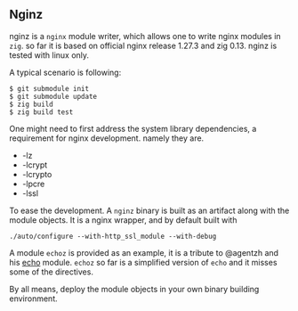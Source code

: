 ## Nginz

nginz is a `nginx` module writer, which allows one to write nginx modules in `zig`. so far it 
is based on official nginx release 1.27.3 and zig 0.13. nginz is tested with linux only.

A typical scenario is following: 

```
$ git submodule init
$ git submodule update
$ zig build
$ zig build test
```

One might need to first address the system library dependencies, a requirement for nginx development.
namely they are. 
  
  * -lz
  * -lcrypt
  * -lcrypto
  * -lpcre
  * -lssl

To ease the development. A `nginz` binary is built as an artifact along with the module objects.
It is a nginx wrapper, and by default built with

`./auto/configure --with-http_ssl_module --with-debug` 

A module `echoz` is provided as an example, it is a tribute to @agentzh and his [echo][1] module. `echoz`
so far is a simplified version of `echo` and it misses some of the directives.

By all means, deploy the module objects in your own binary building environment.



[1]: https://github.com/openresty/echo-nginx-module "echo"
